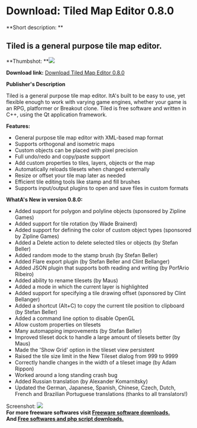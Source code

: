 # Download: Tiled Map Editor 0.8.0

**Short description: **

## Tiled is a general purpose tile map editor.

  
**Thumbshot: **![](http://www.freewarefiles.com/screenshot/tiledmapeditor_md.jpg)   
  
**Download link:** [Download Tiled Map Editor 0.8.0](http://freesoftwares.boysofts.com/Tiled-Map-Editor_program_64372.html)  
  

**Publisher's Description**  
  

Tiled is a general purpose tile map editor. ItA's built to be easy to use, yet
flexible enough to work with varying game engines, whether your game is an
RPG, platformer or Breakout clone. Tiled is free software and written in C++,
using the Qt application framework.

**Features:**

  * General purpose tile map editor with XML-based map format 
  * Supports orthogonal and isometric maps 
  * Custom objects can be placed with pixel precision 
  * Full undo/redo and copy/paste support 
  * Add custom properties to tiles, layers, objects or the map 
  * Automatically reloads tilesets when changed externally 
  * Resize or offset your tile map later as needed 
  * Efficient tile editing tools like stamp and fill brushes 
  * Supports input/output plugins to open and save files in custom formats 

**WhatA's New in version 0.8.0:**

  * Added support for polygon and polyline objects (sponsored by Zipline Games) 
  * Added support for tile rotation (by Wade Brainerd) 
  * Added support for defining the color of custom object types (sponsored by Zipline Games) 
  * Added a Delete action to delete selected tiles or objects (by Stefan Beller) 
  * Added random mode to the stamp brush (by Stefan Beller) 
  * Added Flare export plugin (by Stefan Beller and Clint Bellanger) 
  * Added JSON plugin that supports both reading and writing (by PorfArio Ribeiro) 
  * Added ability to rename tilesets (by Maus) 
  * Added a mode in which the current layer is highlighted 
  * Added support for specifying a tile drawing offset (sponsored by Clint Bellanger) 
  * Added a shortcut (Alt+C) to copy the current tile position to clipboard (by Stefan Beller) 
  * Added a command line option to disable OpenGL 
  * Allow custom properties on tilesets 
  * Many automapping improvements (by Stefan Beller) 
  * Improved tileset dock to handle a large amount of tilesets better (by Maus) 
  * Made the 'Show Grid' option in the tileset view persistent 
  * Raised the tile size limit in the New Tileset dialog from 999 to 9999 
  * Correctly handle changes in the width of a tileset image (by Adam Rippon) 
  * Worked around a long standing crash bug 
  * Added Russian translation (by Alexander Komarnitsky) 
  * Updated the German, Japanese, Spanish, Chinese, Czech, Dutch, French and Brazilian Portuguese translations (thanks to all translators!) 

  
  
Screenshot: ![](http://www.freewarefiles.com/screenshot/tiledmapeditor.jpg)  
**For more freeware softwares visit [Freeware software downloads.](http://freesoftwares.boysofts.com/)**   
**And [Free softwares and php script downloads.](http://www.boysofts.com/)**

